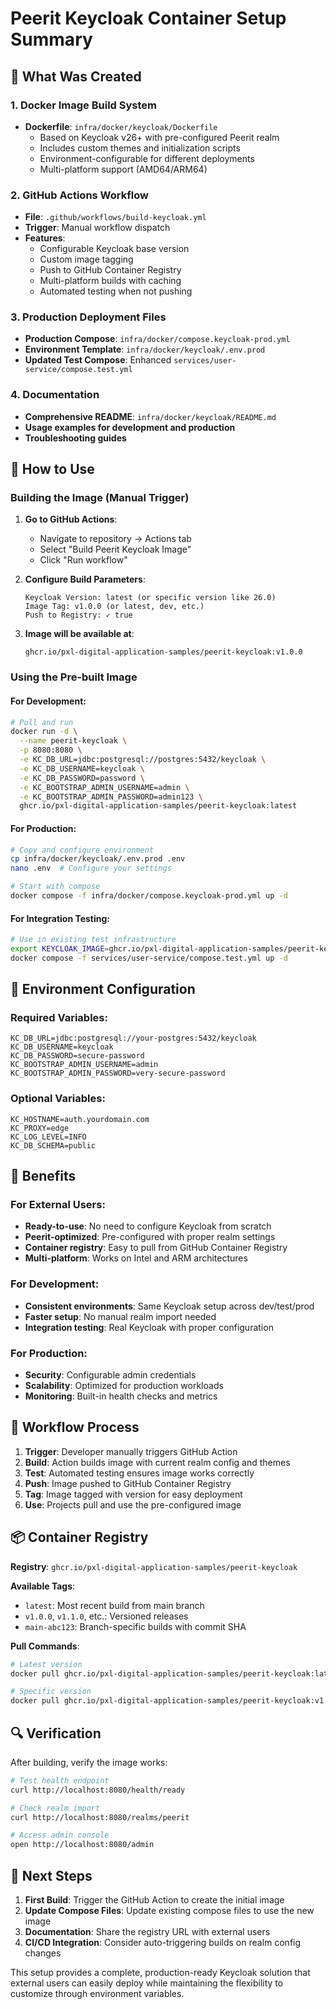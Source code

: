 # Peerit Keycloak Container Setup Summary

## 🎯 What Was Created

### 1. Docker Image Build System
- **Dockerfile**: `infra/docker/keycloak/Dockerfile`
  - Based on Keycloak v26+ with pre-configured Peerit realm
  - Includes custom themes and initialization scripts
  - Environment-configurable for different deployments
  - Multi-platform support (AMD64/ARM64)

### 2. GitHub Actions Workflow
- **File**: `.github/workflows/build-keycloak.yml`
- **Trigger**: Manual workflow dispatch
- **Features**:
  - Configurable Keycloak base version
  - Custom image tagging
  - Push to GitHub Container Registry
  - Multi-platform builds with caching
  - Automated testing when not pushing

### 3. Production Deployment Files
- **Production Compose**: `infra/docker/compose.keycloak-prod.yml`
- **Environment Template**: `infra/docker/keycloak/.env.prod`
- **Updated Test Compose**: Enhanced `services/user-service/compose.test.yml`

### 4. Documentation
- **Comprehensive README**: `infra/docker/keycloak/README.md`
- **Usage examples for development and production**
- **Troubleshooting guides**

## 🚀 How to Use

### Building the Image (Manual Trigger)

1. **Go to GitHub Actions**:
   - Navigate to repository → Actions tab
   - Select "Build Peerit Keycloak Image"
   - Click "Run workflow"

2. **Configure Build Parameters**:
   ```
   Keycloak Version: latest (or specific version like 26.0)
   Image Tag: v1.0.0 (or latest, dev, etc.)
   Push to Registry: ✓ true
   ```

3. **Image will be available at**:
   ```
   ghcr.io/pxl-digital-application-samples/peerit-keycloak:v1.0.0
   ```

### Using the Pre-built Image

#### For Development:
```bash
# Pull and run
docker run -d \
  --name peerit-keycloak \
  -p 8080:8080 \
  -e KC_DB_URL=jdbc:postgresql://postgres:5432/keycloak \
  -e KC_DB_USERNAME=keycloak \
  -e KC_DB_PASSWORD=password \
  -e KC_BOOTSTRAP_ADMIN_USERNAME=admin \
  -e KC_BOOTSTRAP_ADMIN_PASSWORD=admin123 \
  ghcr.io/pxl-digital-application-samples/peerit-keycloak:latest
```

#### For Production:
```bash
# Copy and configure environment
cp infra/docker/keycloak/.env.prod .env
nano .env  # Configure your settings

# Start with compose
docker compose -f infra/docker/compose.keycloak-prod.yml up -d
```

#### For Integration Testing:
```bash
# Use in existing test infrastructure
export KEYCLOAK_IMAGE=ghcr.io/pxl-digital-application-samples/peerit-keycloak:latest
docker compose -f services/user-service/compose.test.yml up -d
```

## 🔧 Environment Configuration

### Required Variables:
```env
KC_DB_URL=jdbc:postgresql://your-postgres:5432/keycloak
KC_DB_USERNAME=keycloak
KC_DB_PASSWORD=secure-password
KC_BOOTSTRAP_ADMIN_USERNAME=admin
KC_BOOTSTRAP_ADMIN_PASSWORD=very-secure-password
```

### Optional Variables:
```env
KC_HOSTNAME=auth.yourdomain.com
KC_PROXY=edge
KC_LOG_LEVEL=INFO
KC_DB_SCHEMA=public
```

## 🎯 Benefits

### For External Users:
- **Ready-to-use**: No need to configure Keycloak from scratch
- **Peerit-optimized**: Pre-configured with proper realm settings
- **Container registry**: Easy to pull from GitHub Container Registry
- **Multi-platform**: Works on Intel and ARM architectures

### For Development:
- **Consistent environments**: Same Keycloak setup across dev/test/prod
- **Faster setup**: No manual realm import needed
- **Integration testing**: Real Keycloak with proper configuration

### For Production:
- **Security**: Configurable admin credentials
- **Scalability**: Optimized for production workloads
- **Monitoring**: Built-in health checks and metrics

## 🔄 Workflow Process

1. **Trigger**: Developer manually triggers GitHub Action
2. **Build**: Action builds image with current realm config and themes
3. **Test**: Automated testing ensures image works correctly
4. **Push**: Image pushed to GitHub Container Registry
5. **Tag**: Image tagged with version for easy deployment
6. **Use**: Projects pull and use the pre-configured image

## 📦 Container Registry

**Registry**: `ghcr.io/pxl-digital-application-samples/peerit-keycloak`

**Available Tags**:
- `latest`: Most recent build from main branch
- `v1.0.0`, `v1.1.0`, etc.: Versioned releases
- `main-abc123`: Branch-specific builds with commit SHA

**Pull Commands**:
```bash
# Latest version
docker pull ghcr.io/pxl-digital-application-samples/peerit-keycloak:latest

# Specific version
docker pull ghcr.io/pxl-digital-application-samples/peerit-keycloak:v1.0.0
```

## 🔍 Verification

After building, verify the image works:

```bash
# Test health endpoint
curl http://localhost:8080/health/ready

# Check realm import
curl http://localhost:8080/realms/peerit

# Access admin console
open http://localhost:8080/admin
```

## 🚀 Next Steps

1. **First Build**: Trigger the GitHub Action to create the initial image
2. **Update Compose Files**: Update existing compose files to use the new image
3. **Documentation**: Share the registry URL with external users
4. **CI/CD Integration**: Consider auto-triggering builds on realm config changes

This setup provides a complete, production-ready Keycloak solution that external users can easily deploy while maintaining the flexibility to customize through environment variables.
